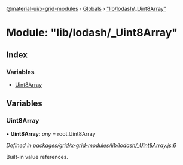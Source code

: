 [@material-ui/x-grid-modules](../README.md) › [Globals](../globals.md) › ["lib/lodash/\_Uint8Array"](_lib_lodash__uint8array_.md)

# Module: "lib/lodash/\_Uint8Array"

## Index

### Variables

- [Uint8Array](_lib_lodash__uint8array_.md#uint8array)

## Variables

### Uint8Array

• **Uint8Array**: _any_ = root.Uint8Array

_Defined in [packages/grid/x-grid-modules/lib/lodash/\_Uint8Array.js:6](https://github.com/mui-org/material-ui-x/blob/a679779/packages/grid/x-grid-modules/lib/lodash/_Uint8Array.js#L6)_

Built-in value references.
